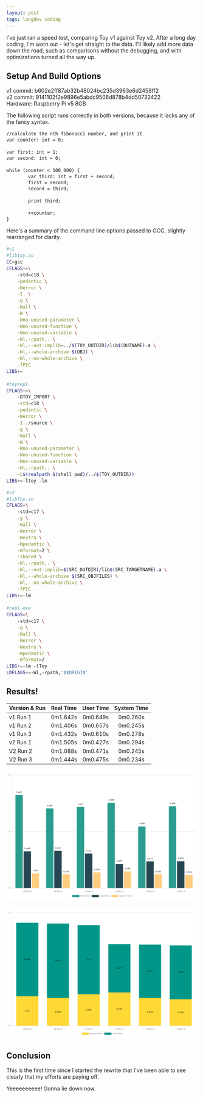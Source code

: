 ```yaml
---
layout: post
tags: langdev coding
---
```


I've just ran a speed test, comparing Toy v1 against Toy v2. After a long day coding, I'm worn out - let's get straight to the data. I'll likely add more data down the road, such as comparisons without the debugging, and with optimizations turned all the way up.

<!--more-->

## Setup And Build Options

v1 commit: b602e2ff87ab32b48024bc235d3963e6d2459ff2  
v2 commit: 9141102f2e9896e5abdc9506d878b4dd50732422  
Hardware: Raspberry Pi v5 8GB  

The following script runs correctly in both versions, because it lacks any of the fancy syntax.

```toy
//calculate the nth fibonacci number, and print it
var counter: int = 0;

var first: int = 1;
var second: int = 0;

while (counter < 100_000) {
		var third: int = first + second;
		first = second;
		second = third;

		print third;

		++counter;
}
```

Here's a summary of the command line options passed to GCC, slightly rearranged for clarity.

```bash
#v1
#libtoy.so
CC=gcc
CFLAGS+=\
	-std=c18 \
	-pedantic \
	-Werror \
	-I. \
	-g \
	-Wall \
	-W \
	-Wno-unused-parameter \
	-Wno-unused-function \
	-Wno-unused-variable \
	-Wl,-rpath,. \
	-Wl,--out-implib=../$(TOY_OUTDIR)/lib$(OUTNAME).a \
	-Wl,--whole-archive $(OBJ) \
	-Wl,--no-whole-archive \
	-fPIC
LIBS+=

#toyrepl
CFLAGS+=\
	-DTOY_IMPORT \
	-std=c18 \
	-pedantic \
	-Werror \
	-I../source \
	-g \
	-Wall \
	-W \
	-Wno-unused-parameter \
	-Wno-unused-function \
	-Wno-unused-variable \
	-Wl,-rpath,. \
	-L$(realpath $(shell pwd)/../$(TOY_OUTDIR))
LIBS+=-ltoy -lm
```

```bash
#v2
#libToy.so
CFLAGS=\
	-std=c17 \
	-g \
	-Wall \
	-Werror \
	-Wextra \
	-Wpedantic \
	-Wformat=2 \
	-shared \
	-Wl,-rpath,. \
	-Wl,--out-implib=$(SRC_OUTDIR)/lib$(SRC_TARGETNAME).a \
	-Wl,--whole-archive $(SRC_OBJFILES) \
	-Wl,--no-whole-archive \
	-fPIC
LIBS+=-lm

#repl.exe
CFLAGS=\
	-std=c17 \
	-g \
	-Wall \
	-Werror \
	-Wextra \
	-Wpedantic \
	-Wformat=2
LIBS+=-lm -lToy
LDFLAGS+=-Wl,-rpath,'$$ORIGIN'
```

## Results!

| Version & Run | Real Time | User Time | System Time |
| --- | :---: | :---: | :---: |
| v1 Run 1 | 0m1.642s | 0m0.649s | 0m0.260s |
| v1 Run 2 | 0m1.406s | 0m0.657s | 0m0.245s |
| v1 Run 3 | 0m1.432s | 0m0.610s | 0m0.278s |
| v2 Run 1 | 0m1.505s | 0m0.427s | 0m0.294s |
| V2 Run 2 | 0m1.088s | 0m0.471s | 0m0.245s |
| V2 Run 3 | 0m1.444s | 0m0.475s | 0m0.234s |

[![All Times Compared](/assets/toy_speed_all.png)](/assets/toy_speed_all.png)

[![Times Stacked](/assets/toy_speed_user_sys.png)](/assets/toy_speed_user_sys.png)

## Conclusion

This is the first time since I started the rewrite that I've been able to see clearly that my efforts are paying off.

Yeeeeeeeeee! Gonna lie down now.
